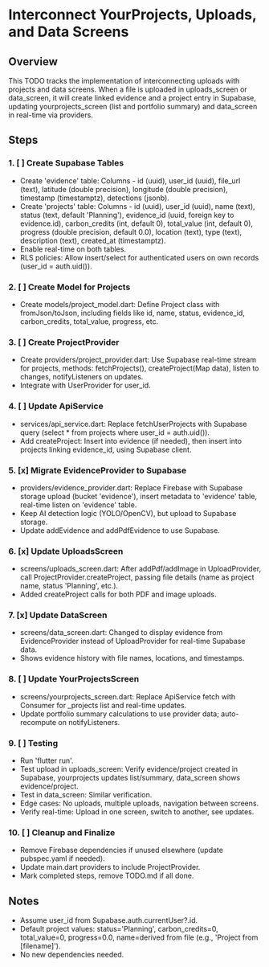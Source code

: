 # Interconnect YourProjects, Uploads, and Data Screens

## Overview
This TODO tracks the implementation of interconnecting uploads with projects and data screens. When a file is uploaded in uploads_screen or data_screen, it will create linked evidence and a project entry in Supabase, updating yourprojects_screen (list and portfolio summary) and data_screen in real-time via providers.

## Steps

### 1. [ ] Create Supabase Tables
   - Create 'evidence' table: Columns - id (uuid), user_id (uuid), file_url (text), latitude (double precision), longitude (double precision), timestamp (timestamptz), detections (jsonb).
   - Create 'projects' table: Columns - id (uuid), user_id (uuid), name (text), status (text, default 'Planning'), evidence_id (uuid, foreign key to evidence.id), carbon_credits (int, default 0), total_value (int, default 0), progress (double precision, default 0.0), location (text), type (text), description (text), created_at (timestamptz).
   - Enable real-time on both tables.
   - RLS policies: Allow insert/select for authenticated users on own records (user_id = auth.uid()).

### 2. [ ] Create Model for Projects
   - Create models/project_model.dart: Define Project class with fromJson/toJson, including fields like id, name, status, evidence_id, carbon_credits, total_value, progress, etc.

### 3. [ ] Create ProjectProvider
   - Create providers/project_provider.dart: Use Supabase real-time stream for projects, methods: fetchProjects(), createProject(Map data), listen to changes, notifyListeners on updates.
   - Integrate with UserProvider for user_id.

### 4. [ ] Update ApiService
   - services/api_service.dart: Replace fetchUserProjects with Supabase query (select * from projects where user_id = auth.uid()).
   - Add createProject: Insert into evidence (if needed), then insert into projects linking evidence_id, using Supabase client.

### 5. [x] Migrate EvidenceProvider to Supabase
   - providers/evidence_provider.dart: Replace Firebase with Supabase storage upload (bucket 'evidence'), insert metadata to 'evidence' table, real-time listen on 'evidence' table.
   - Keep AI detection logic (YOLO/OpenCV), but upload to Supabase storage.
   - Update addEvidence and addPdfEvidence to use Supabase.

### 6. [x] Update UploadsScreen
   - screens/uploads_screen.dart: After addPdf/addImage in UploadProvider, call ProjectProvider.createProject, passing file details (name as project name, status 'Planning', etc.).
   - Added createProject calls for both PDF and image uploads.

### 7. [x] Update DataScreen
   - screens/data_screen.dart: Changed to display evidence from EvidenceProvider instead of UploadProvider for real-time Supabase data.
   - Shows evidence history with file names, locations, and timestamps.

### 8. [ ] Update YourProjectsScreen
   - screens/yourprojects_screen.dart: Replace ApiService fetch with Consumer<ProjectProvider> for _projects list and real-time updates.
   - Update portfolio summary calculations to use provider data; auto-recompute on notifyListeners.

### 9. [ ] Testing
   - Run 'flutter run'.
   - Test upload in uploads_screen: Verify evidence/project created in Supabase, yourprojects updates list/summary, data_screen shows evidence/project.
   - Test in data_screen: Similar verification.
   - Edge cases: No uploads, multiple uploads, navigation between screens.
   - Verify real-time: Upload in one screen, switch to another, see updates.

### 10. [ ] Cleanup and Finalize
   - Remove Firebase dependencies if unused elsewhere (update pubspec.yaml if needed).
   - Update main.dart providers to include ProjectProvider.
   - Mark completed steps, remove TODO.md if all done.

## Notes
- Assume user_id from Supabase.auth.currentUser?.id.
- Default project values: status='Planning', carbon_credits=0, total_value=0, progress=0.0, name=derived from file (e.g., 'Project from [filename]').
- No new dependencies needed.

